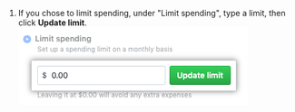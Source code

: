 1. If you chose to limit spending, under "Limit spending", type a limit, then click **Update limit**. ![Field to type spending limit and Update limit button](/assets/images/help/billing/update-limit.png)

